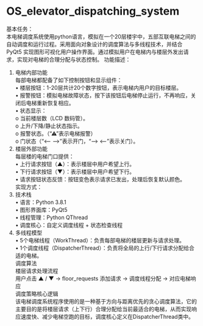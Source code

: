 # OS_elevator_dispatching_system
基本任务：  
本电梯调度系统使用python语言，模拟在一个20层楼宇中，五部互联电梯之间的自动调度和运行过程。采用面向对象设计的调度算法与多线程技术，并结合 PyQt5 实现图形可视化用户操作界面。通过模拟用户在电梯内与楼层外发出请求，实现对电梯的合理分配与状态控制。
功能描述：  
1. 电梯内部功能  
每部电梯都配备了如下控制按钮和显示组件：  
•	楼层按钮：1-20层共计20个数字按钮，表示电梯内用户的目标楼层。  
•	报警按钮：模拟电梯故障状态，按下该按钮后电梯停止运行，不再响应，关闭后电梯重新恢复相应。  
•	状态显示：  
o	当前楼层数（LCD 数码管）。  
o	上升/下降/静止状态指示。  
o	报警状态。（“⚠”表示电梯报警）  
o	门状态（“<-- -->”表示开门，“--> <--”表示关门）。  
2. 楼层外部功能  
每层楼的电梯门口提供：  
•	上行请求按钮（▲）：表示楼层中用户希望上行。  
•	下行请求按钮（▼）：表示楼层中用户希望下行。  
•	请求按钮状态反馈：按钮变色表示请求已发出，处理后恢复默认颜色。  
实现方式：  
1. 技术栈  
•	语言：Python 3.8.1  
•	图形界面库：PyQt5  
•	线程管理：Python QThread  
•	调度核心：自定义调度线程 + 状态检查线程  
2. 多线程模型  
•	5个电梯线程（WorkThread）：负责每部电梯的楼层更新与请求处理。  
•	1个调度线程（DispatcherThread）：负责将全局的上行/下行请求分配给合适的电梯。  
调度算法  
楼层请求处理流程  
用户点击 ▲ / ▼ → floor_requests 添加请求 → 调度线程分配 → 对应电梯响应  
调度策略核心逻辑  
该电梯调度系统程序使用的是一种基于方向与距离优先的贪心调度算法，它的主要目的是将楼层请求（上下行）合理分配给当前最适合的电梯，从而实现响应速度快、减少电梯空跑的目标，调度核心定义在DispatcherThread类中。  
